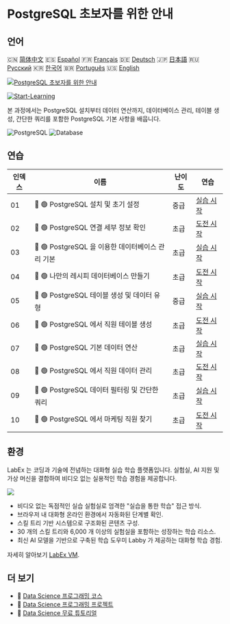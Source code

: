 # PostgreSQL 초보자를 위한 안내

## 언어

🇨🇳 [简体中文](README_zh.md) 🇪🇸 [Español](README_es.md) 🇫🇷 [Français](README_fr.md) 🇩🇪 [Deutsch](README_de.md) 🇯🇵 [日本語](README_ja.md) 🇷🇺 [Русский](README_ru.md) 🇰🇷 [한국어](README_ko.md) 🇧🇷 [Português](README_pt.md) 🇺🇸 [English](README.md) 

[![PostgreSQL 초보자를 위한 안내](https://cover-creator.labex.io/postgresql-for-beginners.png?lang=ko)](https://labex.io/ko/courses/postgresql-for-beginners)

[![Start-Learning](https://img.shields.io/badge/Start-Learning-whitesmoke?style=for-the-badge)](https://labex.io/ko/courses/postgresql-for-beginners)

본 과정에서는 PostgreSQL 설치부터 데이터 연산까지, 데이터베이스 관리, 테이블 생성, 간단한 쿼리를 포함한 PostgreSQL 기본 사항을 배웁니다.

![PostgreSQL](https://img.shields.io/badge/PostgreSQL-whitesmoke?style=for-the-badge&logo=postgresql)
![Database](https://img.shields.io/badge/Database-whitesmoke?style=for-the-badge&logo=database)


## 연습

|   인덱스 | 이름                                              | 난이도   | 연습                                                                                                                                    |
|----------|---------------------------------------------------|----------|-----------------------------------------------------------------------------------------------------------------------------------------|
|       01 | 📖 🟢 PostgreSQL 설치 및 초기 설정                | 중급     | <a target='_blank' href='https://labex.io/ko/tutorials/postgresql-installation-and-initial-setup-of-postgresql-550900'>실습 시작</a>    |
|       02 | 🎯 🟢 PostgreSQL 연결 세부 정보 확인              | 초급     | <a target='_blank' href='https://labex.io/ko/tutorials/postgresql-verify-postgresql-connection-details-551083'>도전 시작</a>            |
|       03 | 📖 🟢 PostgreSQL 을 이용한 데이터베이스 관리 기본 | 초급     | <a target='_blank' href='https://labex.io/ko/tutorials/postgresql-database-management-basics-with-postgresql-550899'>실습 시작</a>      |
|       04 | 🎯 🟢 나만의 레시피 데이터베이스 만들기           | 초급     | <a target='_blank' href='https://labex.io/ko/tutorials/postgresql-create-your-own-recipe-database-551100'>도전 시작</a>                 |
|       05 | 📖 🟢 PostgreSQL 테이블 생성 및 데이터 유형       | 중급     | <a target='_blank' href='https://labex.io/ko/tutorials/postgresql-postgresql-table-creation-and-data-types-550901'>실습 시작</a>        |
|       06 | 🎯 🟢 PostgreSQL 에서 직원 테이블 생성            | 초급     | <a target='_blank' href='https://labex.io/ko/tutorials/postgresql-create-employee-table-in-postgresql-551115'>도전 시작</a>             |
|       07 | 📖 🟢 PostgreSQL 기본 데이터 연산                 | 초급     | <a target='_blank' href='https://labex.io/ko/tutorials/postgresql-basic-data-operations-in-postgresql-550897'>실습 시작</a>             |
|       08 | 🎯 🟢 PostgreSQL 에서 직원 데이터 관리            | 초급     | <a target='_blank' href='https://labex.io/ko/tutorials/postgresql-manage-employee-data-in-postgresql-551130'>도전 시작</a>              |
|       09 | 📖 🟢 PostgreSQL 데이터 필터링 및 간단한 쿼리     | 초급     | <a target='_blank' href='https://labex.io/ko/tutorials/postgresql-data-filtering-and-simple-queries-in-postgresql-550898'>실습 시작</a> |
|       10 | 🎯 🟢 PostgreSQL 에서 마케팅 직원 찾기            | 초급     | <a target='_blank' href='https://labex.io/ko/tutorials/postgresql-find-marketing-employees-in-postgresql-551146'>도전 시작</a>          |

## 환경

LabEx 는 코딩과 기술에 전념하는 대화형 실습 학습 플랫폼입니다. 실험실, AI 지원 및 가상 머신을 결합하여 비디오 없는 실용적인 학습 경험을 제공합니다.

![](https://tutorial-screenshot.getvm.io/images/vm-1725247253.png)

- 비디오 없는 독점적인 실습 실험실로 엄격한 "실습을 통한 학습" 접근 방식.
- 브라우저 내 대화형 온라인 환경에서 자동화된 단계별 확인.
- 스킬 트리 기반 시스템으로 구조화된 콘텐츠 구성.
- 30 개의 스킬 트리와 6,000 개 이상의 실험실을 포함하는 성장하는 학습 리소스.
- 최신 AI 모델을 기반으로 구축된 학습 도우미 Labby 가 제공하는 대화형 학습 경험.

자세히 알아보기 [LabEx VM](https://support.labex.io/using-labex/virtual-machine).

## 더 보기

- 🔗 [Data Science 프로그래밍 코스](https://github.com/labex-labs/awesome-programming-courses)
- 🔗 [Data Science 프로그래밍 프로젝트](https://github.com/labex-labs/awesome-programming-projects)
- 🔗 [Data Science 무료 튜토리얼](https://github.com/labex-labs/data-science-free-tutorials)


